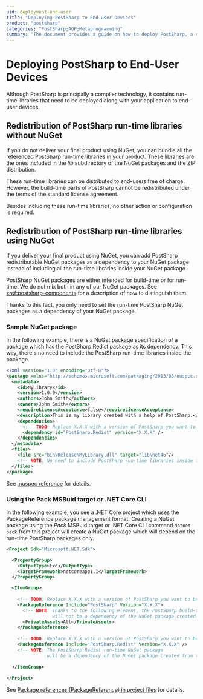 ```yaml
---
uid: deployment-end-user
title: "Deploying PostSharp to End-User Devices"
product: "postsharp"
categories: "PostSharp;AOP;Metaprogramming"
summary: "The document provides a guide on how to deploy PostSharp, a compiler technology, to end-user devices either through bundling its run-time libraries in the final product or by using NuGet packages."
---
```

# Deploying PostSharp to End-User Devices

Although PostSharp is principally a compiler technology, it contains run-time libraries that need to be deployed along with your application to end-user devices.


## Redistribution of PostSharp run-time libraries without NuGet

If you do not deliver your final product using NuGet, you can bundle all the referenced PostSharp run-time libraries in your product. These libraries are the ones included in the *lib* subdirectory of the NuGet packages and the ZIP distribution. 

These run-time libraries can be distributed to end-users free of charge. However, the build-time parts of PostSharp cannot be redistributed under the terms of the standard license agreement.

Besides including these run-time libraries, no other action or configuration is required.


## Redistribution of PostSharp run-time libraries using NuGet

If you deliver your final product using NuGet, you can add PostSharp redistributable NuGet packages as a dependency to your NuGet package instead of including all the run-time libraries inside your NuGet package.

PostSharp NuGet packages are either intended for build-time or for run-time. We do not mix both in any of our NuGet packages. See <xref:postsharp-components> for a description of how to distinguish them. 

Thanks to this fact, you only need to set the run-time PostSharp NuGet packages as a dependency of your NuGet package.


### Sample NuGet package

In the following example, there is a NuGet package specification of a package which has the PostSharp.Redist package as its dependency. This way, there's no need to include the PostSharp run-time libraries inside the package.

```xml
<?xml version="1.0" encoding="utf-8"?>
<package xmlns="http://schemas.microsoft.com/packaging/2013/05/nuspec.xsd">
  <metadata>
    <id>MyLibrary</id>
    <version>1.0.0</version>
    <authors>John Smith</authors>
    <owners>John Smith</owners>
    <requireLicenseAcceptance>false</requireLicenseAcceptance>
    <description>This is my library created with a help of PostSharp.</description>
    <dependencies>
      <!-- TODO: Replace X.X.X with a version of PostSharp you want to be dependent. -->
      <dependency id="PostSharp.Redist" version="X.X.X" />
    </dependencies>
  </metadata>
  <files>
    <file src="bin\Release\MyLibrary.dll" target="lib\net46"/>
    <!-- NOTE: No need to include PostSharp run-time libraries inside the package. -->
  </files>
</package>
```

See [.nuspec reference](https://docs.microsoft.com/en-us/nuget/schema/nuspec#dependencies) for details. 


### Using the Pack MSBuid target or .NET Core CLI

In the following example, you see a .NET Core project which uses the PackageReference package management format. Creating a NuGet package using the *Pack* MSBuid target or .NET Core CLI command `dotnet pack` from this project will create a NuGet package which will depend on the run-time PostSharp packages only. 

```xml
<Project Sdk="Microsoft.NET.Sdk">

  <PropertyGroup>
    <OutputType>Exe</OutputType>
    <TargetFramework>netcoreapp1.1</TargetFramework>
  </PropertyGroup>

  <ItemGroup>
  
    <!-- TODO: Replace X.X.X with a version of PostSharp you want to be dependent. -->
    <PackageReference Include="PostSharp" Version="X.X.X">
      <!-- NOTE: Thanks to the following element, the PostSharp build-time NuGet package
                 will not be a dependency of the NuGet package created from this project. -->
      <PrivateAssets>All</PrivateAssets>
    </PackageReference>
    
    <!-- TODO: Replace X.X.X with a version of PostSharp you want to be dependent. -->
    <PackageReference Include="PostSharp.Redist" Version="X.X.X" />
    <!-- NOTE: The PostSharp.Redist run-time NuGet package
               will be a dependency of the NuGet package created from this project. -->
    
  </ItemGroup>
  
</Project>
```

See [Package references (PackageReference) in project files](https://docs.microsoft.com/en-us/nuget/consume-packages/package-references-in-project-files) for details. 



